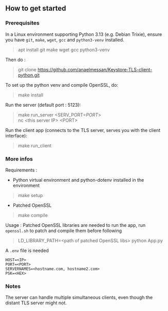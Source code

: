 ## How to get started

### Prerequisites
In a Linux environment supporting Python 3.13 (e.g. Debian Trixie), ensure you have `git`, `make`, `wget`, `gcc` and `python3-venv` installed.  
> apt install git make wget gcc python3-venv  

Then do :
> git clone https://github.com/anaelmessan/Keystore-TLS-client-python.git  

To set up the python venv and compile OpenSSL, do:  
> make install

Run the server (default port : 5123):
> make run_server <SERV_PORT=_PORT_>  
> nc \<this server IP\> \<PORT\>  

Run the client app (connects to the TLS server, serves you with the client interface):  
> make run_client

### More infos
Requirements :
- Python virtual environment and python-dotenv installed in the environment  
> make setup  

- Patched OpenSSL  
> make compile

Usage :
Patched OpenSSL libraries are needed to run the app, run `openssl.sh` to patch and compile them before following  
> LD_LIBRARY_PATH=\<path of patched OpenSSL libs\> python App.py

A `.env` file is needed  
```
HOST=<IP>
PORT=<PORT>
SERVERNAMES=<hostname.com, hostname2.com>
PSK=<HEX>
```

### Notes
The server can handle multiple simultaneous clients, even though the distant TLS server might not.  



